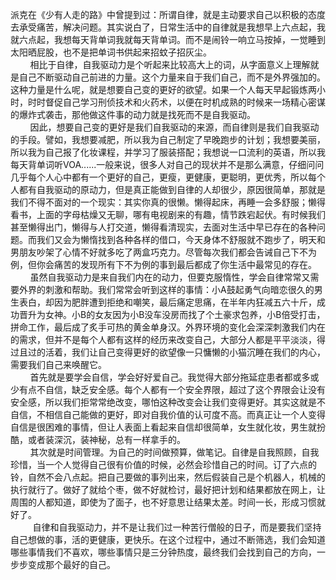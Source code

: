 派克在《少有人走的路》中曾提到过：所谓自律，就是主动要求自己以积极的态度去承受痛苦，解决问题。其实说白了，日常生活中的自律就是我想早上六点起，我就六点起，我想每天背单词我就每天背单词。而不是闹铃一响立马按掉，一觉睡到太阳晒屁股，也不是把单词书供起来招蚊子招灰尘。  
        相比于自律，自我驱动力是个听起来比较高大上的词，从字面意义上理解就是自己不断驱动自己前进的力量。这个力量来自于我们自己，而不是外界强加的。这种力量是什么呢，就是想要自己变的更好的欲望。如果一个人每天早起锻炼两小时，时时督促自己学习刑侦技术和火药术，以便在时机成熟的时候来一场精心密谋的爆炸式袭击，那他做这件事的动力就是找死而不是自我驱动。  
        因此，想要自己变的更好是我们自我驱动的来源，而自律则是我们自我驱动的手段。譬如，我想要减肥，所以我为自己制定了早晚跑步的计划；我想要美丽，所以我为自己报了化妆课程，并学习了服装搭配；我想说一口流利的英语，所以我每天背单词听VOA......一般来说，很多人对自己的现状并不是那么满意，仔细问问几乎每个人心中都有一个更好的自己，更瘦，更健康，更聪明，更优秀，所以每个人都有自我驱动的原动力，但是真正能做到自律的人却很少，原因很简单，那就是我们不得不面对的一个现实：其实你真的很懒。懒得起床，再睡一会多舒服；懒得看书，上面的字母枯燥又无聊，哪有电视剧来的有趣，情节跌宕起伏。有时候我们甚至懒得出门，懒得与人打交道，懒得看清现实，去面对生活中早已存在的各种问题。而我们又会为懒惰找到各种各样的借口，今天身体不舒服就不跑步了，明天和男朋友吵架了心情不好就多吃了两盒巧克力。尽管每次我们都会告诫自己下不为例，但你会痛苦的发现所有下不为例的事到最后都成了你生活中最常见的存在。  
        虽然自我驱动力是来自我们内在的动力，但要克服惰性，学会自律常常又需要外界的刺激和帮助。我们常常会听到这样的事情：小A鼓起勇气向暗恋很久的男生表白，却因为肥胖遭到拒绝和嘲笑，最后痛定思痛，在半年内狂减五六十斤，成功晋升为女神。小B的女友因为小B没车没房而找了个土豪求包养，小B倍受打击，拼命工作，最后成了炙手可热的黄金单身汉。外界环境的变化会深深刺激我们内在的需求，但并不是每个人都有这样的经历来改变自己，大部分人都是平平淡淡，得过且过的活着，我们让自己变得更好的欲望像一只慵懒的小猫沉睡在我们的内心，需要我们自己来唤醒它。  
        首先就是要学会自信，学会好好爱自己。我觉得大部分拖延症患者都或多或少有点不自信，缺乏安全感。每个人都有一个安全界限，超过了这个界限会让没有安全感，所以我们拒常常绝改变，哪怕这种改变会让我们变得更好。其实这就是不自信，不相信自己能做的更好，即对自我价值的认可度不高。而真正让一个人变得自信是很困难的事情，但让人表面上看起来自信却很简单，女生就化妆，男生就扮酷，或者装深沉，装神秘，总有一样拿手的。  
        其次就是时间管理。为自己的时间做预算，做笔记。自律是自我照顾，自我珍惜，当一个人觉得自己很有价值的时候，必然会珍惜自己的时间。订了六点的铃，自然不会八点起。把自己要做的事列出来，然后假装自己是个机器人，机械的执行就行了。做好了就给个枣，做不好就检讨，最好把计划和结果都放在网上，让周围的人都知道，即使为了面子，也不好意思让结果太差。时间一长，形成习惯就好了。  
         自律和自我驱动力，并不是让我们过一种苦行僧般的日子，而是要我们坚持自己想做的事，活的更健康，更快乐。在这个过程中，通过不断筛选，我们会知道哪些事情我们不喜欢，哪些事情只是三分钟热度，最终我们会找到自己的方向，一步步变成那个最好的自己。